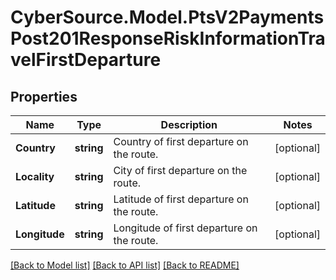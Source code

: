 # CyberSource.Model.PtsV2PaymentsPost201ResponseRiskInformationTravelFirstDeparture
## Properties

Name | Type | Description | Notes
------------ | ------------- | ------------- | -------------
**Country** | **string** | Country of first departure on the route. | [optional] 
**Locality** | **string** | City of first departure on the route. | [optional] 
**Latitude** | **string** | Latitude of first departure on the route. | [optional] 
**Longitude** | **string** | Longitude of first departure on the route. | [optional] 

[[Back to Model list]](../README.md#documentation-for-models) [[Back to API list]](../README.md#documentation-for-api-endpoints) [[Back to README]](../README.md)

